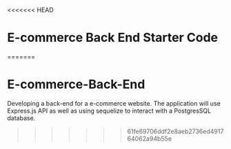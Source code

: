 <<<<<<< HEAD
# E-commerce Back End Starter Code
=======
# E-commerce-Back-End
Developing a back-end for a e-commerce website. The application will use Express.js API as well as using sequelize to interact with a PostgresSQL database.
>>>>>>> 61fe69706ddf2e8aeb2736ed491764062a94b55e
